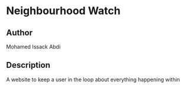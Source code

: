 # Neighbourhood Watch

## Author
Mohamed Issack Abdi

## Description
A website to keep a user in the loop about everything happening within